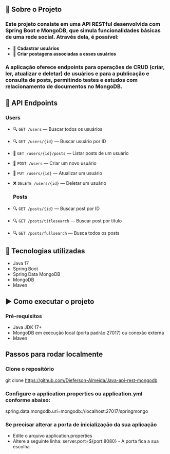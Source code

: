 ## 🧩 Sobre o Projeto

### Este projeto consiste em uma **API RESTful** desenvolvida com **Spring Boot** e **MongoDB**, que simula funcionalidades básicas de uma rede social. Através dela, é possível:
* 📌 **Cadastrar usuários**
*  📝 **Criar postagens associadas a esses usuários**

### A aplicação oferece endpoints para operações de **CRUD** (criar, ler, atualizar e deletar) de usuários e para a **publicação e consulta de posts**, permitindo testes e estudos  com relacionamento de documentos no MongoDB.

## 📡 API Endpoints

  ### Users

* 🔍 `GET /users` — Buscar todos os usuários  
* 🔍 `GET /users/{id}` — Buscar usuário por ID
* 📨 `GET /users/{id}/posts` — Listar posts de um usuário 
* 📝 `POST /users` — Criar um novo usuário  
* 🔄 `PUT /users/{id}` — Atualizar um usuário  
* ❌ `DELETE /users/{id}` — Deletar um usuário

  ### Posts
* 🔍 `GET /posts/{id}` — Buscar post por ID  
* 🔍 `GET /posts/titlesearch` — Buscar post por título  
* 🔍 `GET /posts/fullsearch` — Busca todos os posts

## 🚀 Tecnologias utilizadas

* Java 17
* Spring Boot
* Spring Data MongoDB
* MongoDB
* Maven

## ▶️ Como executar o projeto

### Pré-requisitos

* Java JDK 17+
* MongoDB em execução local (porta padrão 27017) ou conexão externa
* Maven

## Passos para rodar localmente

### Clone o repositório
git clone https://github.com/Djeferson-Almeida/Java-api-rest-mongodb

### Configure o application.properties ou application.yml conforme abaixo:
spring.data.mongodb.uri=mongodb://localhost:27017/springmongo
### Se precisar alterar a porta de inicialização da sua aplicação
* Edite o arquivo application.properties
* Altere a seguinte linha: 
server.port=${port:8080} - A porta fica a sua escolha
